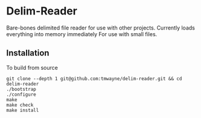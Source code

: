 # Delim-Reader

Bare-bones delimited file reader for use with other projects.
Currently loads everything into memory immediately For use with small files.

## Installation

To build from source

```
git clone --depth 1 git@github.com:tmwayne/delim-reader.git && cd delim-reader
./bootstrap 
./configure
make
make check
make install
```
